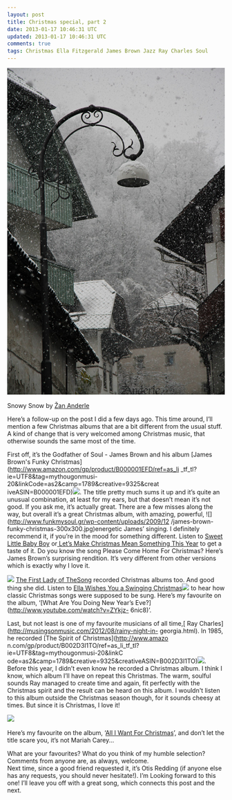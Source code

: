 ```yaml
---           
layout: post
title: Christmas special, part 2
date: 2013-01-17 10:46:31 UTC
updated: 2013-01-17 10:46:31 UTC
comments: true
tags: Christmas Ella Fitzgerald James Brown Jazz Ray Charles Soul
---
```

![](/img/2Ftumblr_mef1cyedO41rln1mco1_1280.jpg)

Snowy Snow by [Žan Anderle](http://zanderle.com/)

Here’s a follow-up on the post I did a few days ago. This time around, I’ll
mention a few Christmas albums that are a bit different from the usual stuff.
A kind of change that is very welcomed among Christmas music, that otherwise
sounds the same most of the time.  
  
First off, it’s the Godfather of Soul - James Brown and his album [James
Brown's Funky Christmas](http://www.amazon.com/gp/product/B000001EFD/ref=as_li
_tf_tl?ie=UTF8&tag=mythougonmusi-20&linkCode=as2&camp=1789&creative=9325&creat
iveASIN=B000001EFD)![](http://www.assoc-amazon.com/e/ir?t=mythougonmusi-20&l=as2&o=1&a=B000001EFD).
The title pretty
much sums it up and it’s quite an unusual combination, at least for my ears,
but that doesn’t mean it’s not good. If you ask me, it’s actually great. There
are a few misses along the way, but overall it’s a great Christmas album, with
amazing, powerful, ![](http://www.funkmysoul.gr/wp-content/uploads/2009/12
/james-brown-funky-christmas-300x300.jpg)energetic James’ singing. I
definitely recommend it, if you’re in the mood for something different. Listen
to [Sweet Little Baby Boy](http://www.youtube.com/watch?v=W2GD8nQDxeE) or[
Let’s Make Christmas Mean Something This
Year](http://www.youtube.com/watch?v=MUabyfwVDuI) to get a taste of it. Do you
know the song Please Come Home For Christmas? Here’s James Brown’s surprising
rendition. It’s very different from other versions which is exactly why I love
it.  

  
  
![](http://revivalist.okayplayer.com/wp-content/uploads/ella-fitzgerald.jpeg)
[The First Lady of TheSong](http://musingsonmusic.com/2012/11/the-first-lady-of-song.html)
recorded Christmas albums too. And good thing she did. Listen to
[Ella Wishes You a Swinging Christmas](http://www.amazon.com/gp/product/B00006WL1Q/ref=as_li_tf_tl?ie=UTF8&tag=mythougonmusi-20&linkCode=as2&camp=1789&creative=9325&creativeASIN=B00006WL1Q)![](http://www.assoc-amazon.com/e/ir?t=mythougonmusi-20&l=as2&o=1&a=B00006WL1Q)
to hear how classic
Christmas songs were supposed to be sung. Here’s my favourite on the album,
‘[What Are You Doing New Year’s Eve?](http://www.youtube.com/watch?v=ZYkjz-
6nic8)’.  
  
Last, but not least is one of my favourite musicians of all time,[ Ray
Charles](http://musingsonmusic.com/2012/08/rainy-night-in-
georgia.html). In 1985, he recorded [The Spirit of Christmas](http://www.amazo
n.com/gp/product/B002D3I1TO/ref=as_li_tf_tl?ie=UTF8&tag=mythougonmusi-20&linkC
ode=as2&camp=1789&creative=9325&creativeASIN=B002D3I1TO)![](http://www.assoc-amazon.com/e/ir?t=mythougonmusi-20&l=as2&o=1&a=B002D3I1TO). Before this year,
I didn’t even know he recorded a Christmas album. I think I know, which album
I’ll have on repeat this Christmas. The warm, soulful sounds Ray managed to
create time and again, fit perfectly with the Christmas spirit and the result
can be heard on this album. I wouldn't listen to this album outside the
Christmas season though, for it sounds cheesy at times. But since it is
Christmas, I love it!  

![](http://blog.rhapsody.com/Spirit-of-Christmas.jpg)

Here’s my favourite on the album, ‘[All I Want For
Christmas](http://youtu.be/EEeTnZuVcB0?t=4m8s)’, and don’t let the title scare
you, it’s not Mariah Carey...  
  
What are your favourites? What do you think of my humble selection? Comments
from anyone are, as always, welcome.  
Next time, since a good friend requested it, it’s Otis Redding (if anyone else
has any requests, you should never hesitate!). I’m Looking forward to this
one! I’ll leave you off with a great song, which connects this post and the
next.  

  

